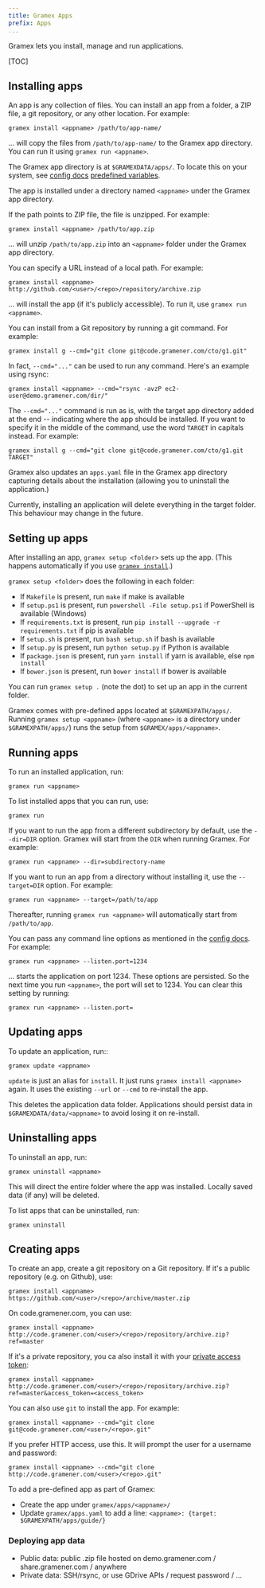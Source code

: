 ```yaml
---
title: Gramex Apps
prefix: Apps
...
```


Gramex lets you install, manage and run applications.

[TOC]

## Installing apps

An app is any collection of files. You can install an app from a folder, a ZIP file, a git repository, or any other location. For example:

```shell
gramex install <appname> /path/to/app-name/
```

... will copy the files from `/path/to/app-name/` to the Gramex app directory. You can run it using `gramex run <appname>`.

The Gramex app directory is at `$GRAMEXDATA/apps/`. To locate this on your system, see [config docs](../config/) [predefined variables](../config#predefined-variables).

The app is installed under a directory named `<appname>` under the Gramex app directory.

If the path points to ZIP file, the file is unzipped. For example:

```shell
gramex install <appname> /path/to/app.zip
```

... will unzip `/path/to/app.zip` into an `<appname>` folder under the Gramex app directory.

You can specify a URL instead of a local path. For example:

```shell
gramex install <appname> http://github.com/<user>/<repo>/repository/archive.zip
```

... will install the app (if it's publicly accessible). To run it, use `gramex run <appname>`.

You can install from a Git repository by running a git command. For example:

```shell
gramex install g --cmd="git clone git@code.gramener.com/cto/g1.git"
```

In fact, `--cmd="..."` can be used to run any command. Here's an example using rsync:

```shell
gramex install <appname> --cmd="rsync -avzP ec2-user@demo.gramener.com/dir/"
```

The `--cmd="..."` command is run as is, with the target app directory added at the end -- indicating where the app should be installed. If you want to specify it in the middle of the command, use the word `TARGET` in capitals instead. For example:

```shell
gramex install g --cmd="git clone git@code.gramener.com/cto/g1.git TARGET"
```

Gramex also updates an `apps.yaml` file in the Gramex app directory capturing details about the installation (allowing you to uninstall the application.)

Currently, installing an application will delete everything in the target folder. This behaviour may change in the future.

## Setting up apps

After installing an app, `gramex setup <folder>` sets up the app. (This happens automatically if you use [`gramex install`](#installing-apps).)

`gramex setup <folder>` does the following in each folder:

- If `Makefile` is present, run `make` if make is available
- If `setup.ps1` is present, run `powershell -File setup.ps1` if PowerShell is available (Windows)
- If `requirements.txt` is present, run `pip install --upgrade -r requirements.txt` if pip is available
- If `setup.sh` is present, run `bash setup.sh` if bash is available
- If `setup.py` is present, run `python setup.py` if Python is available
- If `package.json` is present, run `yarn install` if yarn is available, else `npm install`
- If `bower.json` is present, run `bower install` if bower is available

You can run `gramex setup .` (note the dot) to set up an app in the current folder.

Gramex comes with pre-defined apps located at `$GRAMEXPATH/apps/`. Running
`gramex setup <appname>` (where `<appname>` is a directory under
`$GRAMEXPATH/apps/`) runs the setup from `$GRAMEX/apps/<appname>`.

## Running apps

To run an installed application, run:

```shell
gramex run <appname>
```

To list installed apps that you can run, use:

```shell
gramex run
```

If you want to run the app from a different subdirectory by default, use the `--dir=DIR` option. Gramex will start from the `DIR` when running Gramex. For example:

```shell
gramex run <appname> --dir=subdirectory-name
```

If you want to run an app from a directory without installing it, use the `--target=DIR` option. For example:

```shell
gramex run <appname> --target=/path/to/app
```

Thereafter, running `gramex run <appname>` will automatically start from `/path/to/app`.

You can pass any command line options as mentioned in the [config docs](../config/#command-line). For example:

```shell
gramex run <appname> --listen.port=1234
```

... starts the application on port 1234. These options are persisted. So the next time you run `<appname>`, the port will set to 1234. You can clear this setting by running:

```shell
gramex run <appname> --listen.port=
```


## Updating apps

To update an application, run::

```shell
gramex update <appname>
```

`update` is just an alias for `install`. It just runs `gramex install <appname>`
again. It uses the existing `--url` or `--cmd` to re-install the app.

This deletes the application data folder. Applications should persist data in
`$GRAMEXDATA/data/<appname>` to avoid losing it on re-install.

## Uninstalling apps

To uninstall an app, run:

```shell
gramex uninstall <appname>
```

This will direct the entire folder where the app was installed. Locally saved data (if any) will be deleted.

To list apps that can be uninstalled, run:

```shell
gramex uninstall
```

## Creating apps

To create an app, create a git repository on a Git repository. If it's a public repository (e.g. on Github), use:

```shell
gramex install <appname> https://github.com/<user>/<repo>/archive/master.zip
```

On code.gramener.com, you can use:

```shell
gramex install <appname> http://code.gramener.com/<user>/<repo>/repository/archive.zip?ref=master
```

If it's a private repository, you ca also install it with your [private access token](http://code.gramener.com/profile/account):

```shell
gramex install <appname> http://code.gramener.com/<user>/<repo>/repository/archive.zip?ref=master&access_token=<access_token>
```

You can also use `git` to install the app. For example:

```shell
gramex install <appname> --cmd="git clone git@code.gramener.com/<user>/<repo>.git"
```

If you prefer HTTP access, use this. It will prompt the user for a username and password:

```shell
gramex install <appname> --cmd="git clone http://code.gramener.com/<user>/<repo>.git"
```

To add a pre-defined app as part of Gramex:

- Create the app under `gramex/apps/<appname>/`
- Update `gramex/apps.yaml` to add a line: `<appname>: {target: $GRAMEXPATH/apps/guide/}`

### Deploying app data

- Public data: public .zip file hosted on demo.gramener.com / share.gramener.com / anywhere
- Private data: SSH/rsync, or use GDrive APIs / request password / ...
